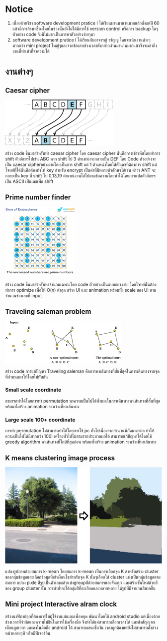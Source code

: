 # Notice
1. เนื่องด้วยวิชา software development pratice I ได้เรียนผ่านมานานมากแล้วตั้งแต่ปี 60 แล้วมีการล้างเครื่องโดยในช่วงนั้นยังไม่ได้มีการใช้  version control หรือการ backup ใดๆตัวอย่าง code จึงมีไม่มากเป็นการหาตัวอย่างง่ายๆมา
2. software development pratice I ได้เรียนกับอาจารญ์ วรัญญู โดยจะเน้นงานต่างๆ มากกว่า mini project ใหญ่ๆและจากข้อแรกช่วงเวลาดังกล่าวผ่านมานานมากแล้วจึงจะเล่าถึงงานที่ทำเท่าที่จำความได้


# งานต่างๆ
## Caesar cipher
![Image](caesar_cipher_ex.png)

สร้าง code ขึ้นมาสำหรับทำ caesar cipher โดย caesar cipher นั้นคือการเข้ารหัสโดยทำการ shift ตัวอักษรไปเช่น ABC หาก shift ไป 3 ตำแหน่งจะกลายเป็น DEF
โดย Code ตัวอย่างจะเป็น caesar cipherอย่างง่ายโดยเป็นการ shift แค่ 1 ตำแหน่งโดยใส่ตัวเลขที่ต้องการ shift แต่โจทย์ที่ได้นั้นคือต้องทำให้ key สำหรับ encrypt เป็นคำที่มีหลายตัวอักษรได้เช่น คำว่า ANT จะกลายเป็น key ที่ shift ไป 0,13,19 ตำแหน่งวนไล่ไปตามข้อความโดยทำได้โดยการแปลตัวอักษรเป็น ASCII เป็นเลขเพื่อ shift


## Prime number finder
![Image](primenum.png)

สร้าง code ขึ้นมาสำหรับหาจำนวนเฉพาะโดย code ตัวอย่างเป็นแบบอย่างง่าย โดยโจทย์นั้นต้องทำการ optimize เพื่อให้ O(n) ต่ำสุด สร้าง UI และ animation พร้อมทั้ง scale ของ UI ตามจำนวนช่วงเลขที่ input


## Traveling saleman problem
![Image](TSP.png)

สร้าง code การแก้ปัญหา Traveling saleman คือการหาเส้นทางที่สั้นที่สุดในการเดินทางจากจุดที่กำหนดมาให้โดยไม่ทับกัน

### Small scale coordinate
สามารถทำได้โดยการทำ permutation หาความเป็นไปได้ทั้งหมเในการเดินทางหาเส้นทางที่สั้นที่สุด พร้อมทั้งสร้าง animation ระหว่างที่หาเส้นทาง

### Large scale 100+ coordinate
การทำ permutation ไม่สามารถทำได้โดยการใช้ pc ทั่วไปเนื่องจากจำนวนพิกัดมหาศาล ทำให้ความเป็นไปได้มีมากกว่า 100! เครื่องทั่วไปไม่สามารถประมวลผลได้ สามารถแก้ปัญหาได้โดยใช้ greedy algorithm หาเส้นทางที่ใกบ้ที่สุดก่อน พร้อมทั้งสร้าง animation ระหว่างที่หาเส้นทาง

## K means clustering image process
![Image](Kmean.png)

แปลงรูปภาพด้วยสมการ k-mean โดยสมการ k-mean เป็นการเลือกจุด K สำหรับสร้าง cluster ของกลุ่มข้อมูลและเลือกข้อมูลที่เข้าเงื่อนไขสำหรับจุด K นั้นๆเลือกใส่ cluster  แบ่งเป็นกลุ่มข้อมูลตามสมการ แปลง pixle สีรูปเป็นตัวเลขแล้วแบ่งgroupสีด้วยสมการและจัดแบ่ง และสร้างขั้นใหม่ด้วยสีของ group cluster  นั้น
การทำซ้ำจะได้กลุ่มสีที่ละเอียดและหลากหลาย ได้รูปที่มีจำนวนสีมากขึ้น


## Mini project Interactive alram clock
สร้างนาฬิกาปลุกที่ต้องการให้ผู้ใช้งานเล่นเกมเพื่อหยุด พัฒนาโดยใช้ android studio แต่เนื่องด้วยช่วงเวลาที่จำกัดและความไม่ชินในการใช้เครื่องมือ จึงทำได้แค่สามารถเลือกเวลาได้ และส่งสัญญาณเตือนถูกเวลา และลงในมือถือ android ได้
สามารถแสดงชื่อวัน เวลาถูกต้องแต่ยังไม่สามารถตั้งล่วงหน้าหลายๆที หรือมีฟีเจอร์อื่น

